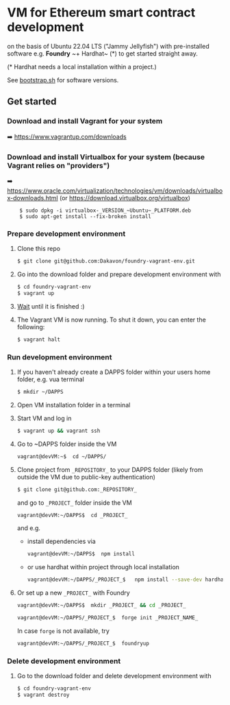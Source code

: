 # VM for Ethereum smart contract development

on the basis of Ubuntu 22.04 LTS ("Jammy Jellyfish") with pre-installed software e.g. **Foundry** ~+ Hardhat~ (\*) to get started straight away.

(\* Hardhat needs a local installation within a project.)

See [bootstrap.sh](bootstrap.sh) for software versions.

## Get started

### Download and install Vagrant for your system

:arrow_right: https://www.vagrantup.com/downloads

### Download and install Virtualbox for your system (because Vagrant relies on "providers")

:arrow_right: https://www.oracle.com/virtualization/technologies/vm/downloads/virtualbox-downloads.html (or https://download.virtualbox.org/virtualbox)

        $ sudo dpkg -i virtualbox-_VERSION_~Ubuntu~_PLATFORM.deb
        $ sudo apt-get install --fix-broken install

### Prepare development environment

1. Clone this repo

   ```sh
   $ git clone git@github.com:Dakavon/foundry-vagrant-env.git
   ```

2. Go into the download folder and prepare development environment with

   ```sh
   $ cd foundry-vagrant-env
   $ vagrant up
   ```

3. [Wait](https://www.youtube.com/watch?v=VBlFHuCzPgY) until it is finished :)

4. The Vagrant VM is now running. To shut it down, you can enter the following:
   ```sh
   $ vagrant halt
   ```

### Run development environment

1. If you haven't already create a DAPPS folder within your users home folder, e.g. vua terminal

   ```sh
   $ mkdir ~/DAPPS
   ```

2. Open VM installation folder in a terminal

3. Start VM and log in

   ```sh
   $ vagrant up && vagrant ssh
   ```

4. Go to ~DAPPS folder inside the VM

   ```sh
   vagrant@devVM:~$  cd ~/DAPPS/
   ```

5. Clone project from `_REPOSITORY_` to your DAPPS folder (likely from outside the VM due to public-key authentication)

   ```sh
   $ git clone git@github.com:_REPOSITORY_
   ```

   and go to `_PROJECT_` folder inside the VM

   ```sh
   vagrant@devVM:~/DAPPS$  cd _PROJECT_
   ```
   
   and e.g.
   
   - install dependencies via
      ```sh
      vagrant@devVM:~/DAPPS$  npm install
      ```
   
   - or use hardhat within project through local installation
      ```sh
      vagrant@devVM:~/DAPPS/_PROJECT_$   npm install --save-dev hardhat
      ```

6. Or set up a new `_PROJECT_` with Foundry 
   
   ```sh
   vagrant@devVM:~/DAPPS$  mkdir _PROJECT_ && cd _PROJECT_
   ```

   ```sh
   vagrant@devVM:~/DAPPS/_PROJECT_$  forge init _PROJECT_NAME_
   ```

   In case `forge` is not available, try
   ```sh
   vagrant@devVM:~/DAPPS/_PROJECT_$  foundryup
   ```

### Delete development environment

1. Go to the download folder and delete development environment with
   ```sh
   $ cd foundry-vagrant-env
   $ vagrant destroy
   ```
